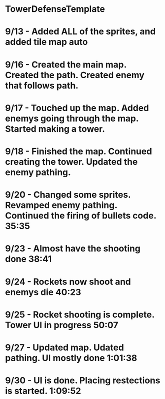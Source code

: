 # TowerDefenseTemplate
# 9/13 - Added ALL of the sprites, and added tile map auto
# 9/16 - Created the main map. Created the path. Created enemy that follows path.
# 9/17 - Touched up the map. Added enemys going through the map. Started making a tower.
# 9/18 - Finished the map. Continued creating the tower. Updated the enemy pathing.
# 9/20 - Changed some sprites. Revamped enemy pathing. Continued the firing of bullets code. 35:35
# 9/23 - Almost have the shooting done 38:41
# 9/24 - Rockets now shoot and enemys die 40:23
# 9/25 - Rocket shooting is complete. Tower UI in progress 50:07
# 9/27 - Updated map. Udated pathing. UI mostly done 1:01:38
# 9/30 - UI is done. Placing restections is started. 1:09:52

